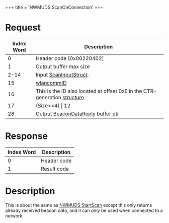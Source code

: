 +++
title = 'NWMUDS:ScanOnConnection'
+++

# Request

| Index Word | Description                                                                                           |
|------------|-------------------------------------------------------------------------------------------------------|
| 0          | Header code \[0x00220402\]                                                                            |
| 1          | Output buffer max size                                                                                |
| 2-14       | Input [ScanInputStruct](NWM_Services "wikilink").                                                     |
| 15         | [wlancommID](NWM_Services "wikilink")                                                                 |
| 16         | This is the ID also located at offset 0xE in the CTR-generation [structure](NWM_Services "wikilink"). |
| 17         | (Size\<\<4) \| 12                                                                                     |
| 28         | Output [BeaconDataReply](NWM_Services "wikilink") buffer ptr                                          |

# Response

| Index Word | Description |
|------------|-------------|
| 0          | Header code |
| 1          | Result code |

# Description

This is about the same as
[NWMUDS:StartScan](NWMUDS:StartScan "wikilink") except this only returns
already received beacon data, and it can *only* be used when connected
to a network.